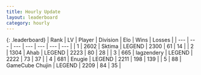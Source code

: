```yaml
---
title: Hourly Update
layout: leaderboard
category: hourly
---
```


{: .leaderboard}
| Rank | LV | Player | Division | Elo | Wins | Losses |
| --- | --- | --- | --- | --- | --- | --- |
| <span data-change="0">1</span> | 2602 | <span title="ID: 353063">Sktima</span> | LEGEND | <span data-change="0">2300</span> | <span data-change="0">61</span> | <span data-change="0">14</span> |
| <span data-change="0">2</span> | 1304 | <span title="ID: 402846">Ahab</span> | LEGEND | <span data-change="0">2223</span> | <span data-change="0">80</span> | <span data-change="0">28</span> |
| <span data-change="0">3</span> | 665 | <span title="ID: 628282">lagzendery</span> | LEGEND | <span data-change="0">2222</span> | <span data-change="0">73</span> | <span data-change="0">37</span> |
| <span data-change="0">4</span> | 681 | <span title="ID: 623502">Enugie</span> | LEGEND | <span data-change="0">2211</span> | <span data-change="0">198</span> | <span data-change="0">139</span> |
| <span data-change="0">5</span> | 88 | <span title="ID: 754306">GameCube Chujin</span> | LEGEND | <span data-change="0">2209</span> | <span data-change="0">84</span> | <span data-change="0">35</span> |
